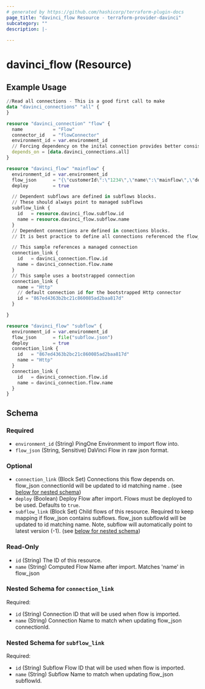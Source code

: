 ```yaml
---
# generated by https://github.com/hashicorp/terraform-plugin-docs
page_title: "davinci_flow Resource - terraform-provider-davinci"
subcategory: ""
description: |-
  
---
```


# davinci_flow (Resource)



## Example Usage

```terraform
//Read all connections - This is a good first call to make
data "davinci_connections" "all" {
}

resource "davinci_connection" "flow" {
  name           = "Flow"
  connector_id   = "flowConnector"
  environment_id = var.environment_id
  // Forcing dependency on the inital connection provides better consistency when waiting for bootstrap to complete
  depends_on = [data.davinci_connections.all]
}

resource "davinci_flow" "mainflow" {
  environment_id = var.environment_id
  flow_json      = "{\"customerId\":\"1234\",\"name\":\"mainflow\",\"description\":\"\",\"flowStatus\":\"enabled\",\"createdDate...\"\"connectorIds\":[\"httpConnector\",\"flowConnector\"],\"savedDate\":1662961640542,\"variables\":[]}"
  deploy         = true

  // Dependent subflows are defined in subflows blocks.
  // These should always point to managed subflows
  subflow_link {
    id   = resource.davinci_flow.subflow.id
    name = resource.davinci_flow.subflow.name
  }
  // Dependent connections are defined in conections blocks. 
  // It is best practice to define all connections referenced the flow_json. This prevents a mismatch between the flow_json and the connections

  // This sample references a managed connection
  connection_link {
    id   = davinci_connection.flow.id
    name = davinci_connection.flow.name
  }
  // This sample uses a bootstrapped connection
  connection_link {
    name = "Http"
    // default connection id for the bootstrapped Http connector
    id = "867ed4363b2bc21c860085ad2baa817d"
  }

}

resource "davinci_flow" "subflow" {
  environment_id = var.environment_id
  flow_json      = file("subflow.json")
  deploy         = true
  connection_link {
    id   = "867ed4363b2bc21c860085ad2baa817d"
    name = "Http"
  }
  connection_link {
    id   = davinci_connection.flow.id
    name = davinci_connection.flow.name
  }
}
```

<!-- schema generated by tfplugindocs -->
## Schema

### Required

- `environment_id` (String) PingOne Environment to import flow into.
- `flow_json` (String, Sensitive) DaVinci Flow in raw json format.

### Optional

- `connection_link` (Block Set) Connections this flow depends on. flow_json connectionId will be updated to id matching name . (see [below for nested schema](#nestedblock--connection_link))
- `deploy` (Boolean) Deploy Flow after import. Flows must be deployed to be used. Defaults to `true`.
- `subflow_link` (Block Set) Child flows of this resource. Required to keep mapping if flow_json contains subflows. flow_json subflowId will be updated to id matching name. Note, subflow will automatically point to latest version (-1). (see [below for nested schema](#nestedblock--subflow_link))

### Read-Only

- `id` (String) The ID of this resource.
- `name` (String) Computed Flow Name after import. Matches 'name' in flow_json

<a id="nestedblock--connection_link"></a>
### Nested Schema for `connection_link`

Required:

- `id` (String) Connection ID that will be used when flow is imported.
- `name` (String) Connection Name to match when updating flow_json connectionId.


<a id="nestedblock--subflow_link"></a>
### Nested Schema for `subflow_link`

Required:

- `id` (String) Subflow Flow ID that will be used when flow is imported.
- `name` (String) Subflow Name to match when updating flow_json subflowId.


